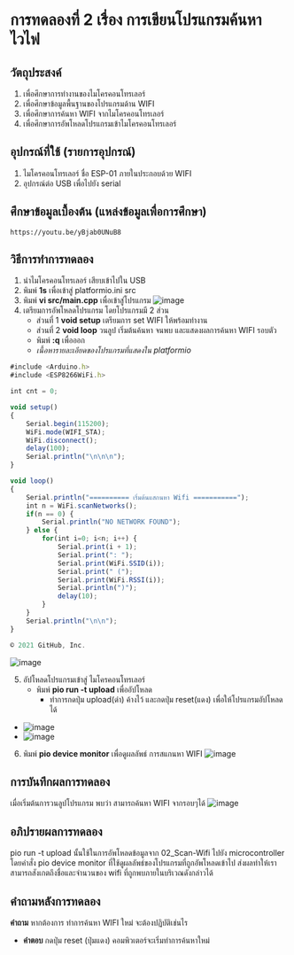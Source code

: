 #  การทดลองที่ 2 เรื่อง การเขียนโปรแกรมค้นหาไวไฟ

##  วัตถุประสงค์
   1. เพื่อศึกษาการทำงานของไมโครคอนโทรเลอร์
   2. เพื่อศึกษาข้อมูลพื้นฐานของโปรแกรมด้าน WIFI
   3. เพื่อศึกษาการค้นหา WIFI จากไมโครคอนโทรเลอร์
   4. เพื่อศึกษาการอัพโหลดโปรแกรมเข้าไมโครคอนโทรเลอร์
##  อุปกรณ์ที่ใช้ (รายการอุปกรณ์)
   1. ไมโครคอนโทรเลอร์ ชื่อ ESP-01 ภายในประกอบด้วย WIFI 
   2. อุปกรณ์ต่อ USB เพื่อไปยัง serial
##  ศึกษาข้อมูลเบื้องต้น (แหล่งข้อมูลเพื่อการศึกษา)
    https://youtu.be/yBjab0UNuB8

##  วิธีการทำการทดลอง
   1. นำไมโครคอนโทรเลอร์ เสียบเข้าไปใน USB 
   2. พิมพ์ **1s** เพื่อเข้าสู่ platformio.ini src
   3. พิมพ์ **vi src/main.cpp** เพื่อเข้าสู่โปรแกรม
   ![image](https://user-images.githubusercontent.com/80879429/112137741-36f8d600-8c03-11eb-82c6-998286d2f52a.png)
   4. เตรียมการอัพโหลดโปรแกรม โดยโปรแกรมมี 2 ส่วน 
        - ส่วนที่ 1 **void setup**  เตรียมการ set WIFI ให้พร้อมทำงาน
        - ส่วนที่ 2 **void loop**   วนลูป เริ่มต้นค้นหา จนพบ และแสดงผลการค้นหา WIFI รอบตัว
        - พิมพ์ **:q** เพื่อออก
        * *เนื้อหารายละเอียดของโปรแกรมที่แสดงใน platformio*

```javascript
#include <Arduino.h>
#include <ESP8266WiFi.h>

int cnt = 0;

void setup()
{
	Serial.begin(115200);
	WiFi.mode(WIFI_STA);
	WiFi.disconnect();
	delay(100);
	Serial.println("\n\n\n");
}

void loop()
{
	Serial.println("========== เริ่มต้นแสกนหา Wifi ===========");
	int n = WiFi.scanNetworks();
	if(n == 0) {
		Serial.println("NO NETWORK FOUND");
	} else {
		for(int i=0; i<n; i++) {
			Serial.print(i + 1);
			Serial.print(": ");
			Serial.print(WiFi.SSID(i));
			Serial.print(" (");
			Serial.print(WiFi.RSSI(i));
			Serial.println(")");
			delay(10);
		}
	}
	Serial.println("\n\n");
}

© 2021 GitHub, Inc.
```

   ![image](https://user-images.githubusercontent.com/80879429/112137785-44ae5b80-8c03-11eb-8b6c-442282d5e1ed.png)
   
   5. อัปโหลดโปรแกรมเข้าสู่ ไมโครคอนโทรเลอร์
   		- พิมพ์ **pio run -t upload** เพื่ออัปโหลด
        	- ทำการกดปุ่ม upload(ดำ) ค้างไว้ และกดปุ่ม reset(แดง) เพื่อให้โปรแกรมอัปโหลดได้ 
  * ![image](https://user-images.githubusercontent.com/80879429/112137817-51cb4a80-8c03-11eb-8451-ca698cc56d90.png)
  * ![image](https://user-images.githubusercontent.com/80879429/112137832-57289500-8c03-11eb-9f52-3d0694655f86.png)
   6. พิมพ์ **pio device monitor** เพื่อดูผลลัพธ์ การสแกนหา WIFI 
   ![image](https://user-images.githubusercontent.com/80879429/112137853-5e4fa300-8c03-11eb-8941-5f4695e068a7.png)

##  การบันทึกผลการทดลอง
เมื่อเริ่มต้นการวนลูปโปรแกรม พบว่า สามารถค้นหา WIFI จากรอบๆได้ 
![image](https://user-images.githubusercontent.com/80879429/112289756-29a22100-8cc1-11eb-82ca-e945cb5c5e8c.png)

##  อภิปรายผลการทดลอง
pio run -t upload นั้นใช้ในการอัพโหลดข้อมูลจาก 02_Scan-Wifi ไปยัง microcontroller โดยคำสั่ง pio device monitor ที่ใช้ดูผลลัพธ์ของโปรแกรมที่ถูกอัพโหลดเข้าไป ส่งผลทำให้เราสามารถสังเกตถึงชื่อและจำนวนของ wifi ที่ถูกพบภายในบริเวณดังกล่าวได้
##  คำถามหลังการทดลอง
**คำถาม**   หากต้องการ ทำการค้นหา WIFI ใหม่ จะต้องปฏิบัติเช่นไร
*  **คำตอบ**   กดปุ่ม reset (ปุ่มแดง) คอมพิวเตอร์จะเริ่มทำการค้นหาใหม่
